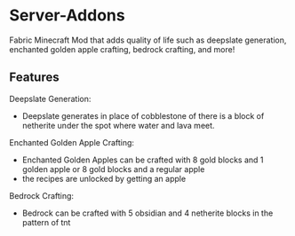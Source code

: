 # Server-Addons
Fabric Minecraft Mod that adds quality of life such as deepslate generation, enchanted golden apple crafting, bedrock crafting, and more!

## Features
Deepslate Generation:
- Deepslate generates in place of cobblestone of there is a block of netherite under the spot where water and lava meet.

Enchanted Golden Apple Crafting:
- Enchanted Golden Apples can be crafted with 8 gold blocks and 1 golden apple or 8 gold blocks and a regular apple
- the recipes are unlocked by getting an apple

Bedrock Crafting:
- Bedrock can be crafted with 5 obsidian and 4 netherite blocks in the pattern of tnt